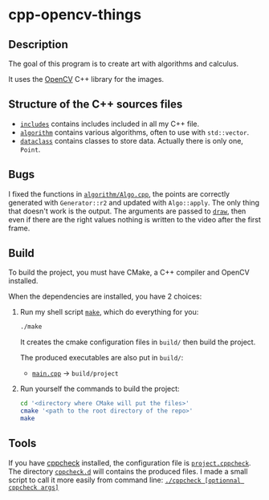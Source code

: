 # cpp-opencv-things

## Description

The goal of this program is to create art with algorithms and calculus.

It uses the [OpenCV](https://opencv.org/) C++ library for the images.

## Structure of the C++ sources files

- [`includes`](includes) contains includes included in all my C++ file.
- [`algorithm`](algorithm) contains various algorithms, often to use with `std::vector`.
- [`dataclass`](dataclass) contains classes to store data. Actually there is only one, `Point`.

## Bugs

I fixed the functions in [`algorithm/Algo.cpp`](algorithm/Algo.cpp), the points are correctly generated with `Generator::r2` and updated with `Algo::apply`.
The only thing that doesn't work is the output.
The arguments are passed to [`draw`](algorithm/cv.cpp), then even if there are the right values nothing is written to the video after the first frame.

## Build

To build the project, you must have CMake, a C++ compiler and OpenCV installed.

When the dependencies are installed, you have 2 choices:

1. Run my shell script [`make`](make), which do everything for you:
   ```bash
   ./make
   ```

   It creates the cmake configuration files in `build/` then build the project.

   The produced executables are also put in `build/`:
   - [`main.cpp`](main.cpp) -> `build/project`

2. Run yourself the commands to build the project:
   ```bash
   cd '<directory where CMake will put the files>'
   cmake '<path to the root directory of the repo>'
   make
   ```

## Tools

If you have [cppcheck](https://cppcheck.sourceforge.io/) installed, the configuration file is [`project.cppcheck`](project.cppcheck). The directory [`cppcheck.d`](cppcheck.d) will contains the produced files.
I made a small script to call it more easily from command line: [`./cppcheck [optionnal cppcheck args]`](cppcheck)
